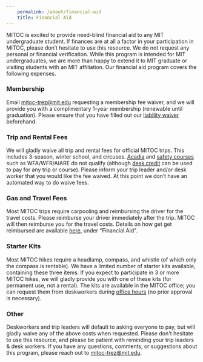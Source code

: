 ```yaml
---
    permalink: /about/financial-aid
    title: Financial Aid
---
```


MITOC is excited to provide need-blind financial aid to any MIT undergraduate student. If finances are at all a factor in your participation in MITOC, please don’t hesitate to use this resource. We do not request any personal or financial verification.
While this program is intended for MIT undergraduates, we are more than happy to extend it to MIT graduate or visiting students with an MIT affiliation. Our financial aid program covers the following expenses.

### Membership
Email [mitoc-trez@mit.edu](mailto:mitoc-trez@mit.edu) requesting a membership fee waiver, and we will provide you with a complimentary 1-year membership (renewable until graduation). Please ensure that you have filled out our [liability waiver](https://mitoc-trips.mit.edu/profile/waiver) beforehand.

### Trip and Rental Fees
We will gladly waive all trip and rental fees for official MITOC trips. This includes 3-season, winter school, and circuses. [Acadia](events/acadia) and [safety courses](/events/courses) such as WFA/WFR/AIARE do not qualify (although [desk credit](/get-involved/become-desk-worker) can be used to pay for any trip or course). 
Please inform your trip leader and/or desk worker that you would like the fee waived. At this point we don’t have an automated way to do waive fees.

### Gas and Travel Fees
Most MITOC trips require carpooling and reimbursing the driver for the travel costs. Please reimburse your driver immediately after the trip. MITOC will then reimburse you for the travel costs. Details on how get get reimbursed are available [here](/about/get-reimbursed), under "Financial Aid".

### Starter Kits
Most MITOC hikes require a headlamp, compass, and whistle (of which only the compass is rentable). We have a limited number of starter kits available, containing these three items. If you expect to participate in 3 or more MITOC hikes, we will gladly provide you with one of these kits (for permanent use, not a rental).
The kits are available in the MITOC office; you can request them from deskworkers during [office hours](/calendar) (no prior approval is necessary). 

### Other
Deskworkers and trip leaders will default to asking everyone to pay, but will gladly waive any of the above costs when requested. Please don't hesitate to use this resource, and please be patient with reminding your trip leaders & desk workers.
If you have any questions, comments, or suggestions about this program, please reach out to [mitoc-trez@mit.edu](mailto:mitoc-trez@mit.edu).
